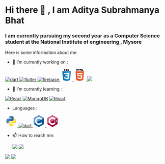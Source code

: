 # Hi there 👋 , I am Aditya Subrahmanya Bhat

### I am currently pursuing my second year as a Computer Science student at the National Institute of engineering , Mysore

Here is some information about me:

- 🔭 I’m currently working on  :  
   
<p>
   <!--    ![Dart](https://img.shields.io/badge/-Dart-purple?style=flat-square&logo=Dart) -->
<a href="https://dart.dev" target="_blank"> <img src="https://www.vectorlogo.zone/logos/dartlang/dartlang-icon.svg" alt="dart" width="40" height="40"/> </a> 
<!--    ![Flutter](https://img.shields.io/badge/-Flutter-black?style=flat-square&logo=Flutter) -->
<a href="https://flutter.dev" target="_blank"> <img src="https://www.vectorlogo.zone/logos/flutterio/flutterio-icon.svg" alt="flutter" width="40" height="40"/> </a>
<!--    ![Firebase](https://img.shields.io/badge/-Firebase-00599C?style=flat-square&logo=Firebase) -->
<a href="https://firebase.google.com/" target="_blank"> <img src="https://www.vectorlogo.zone/logos/firebase/firebase-icon.svg" alt="firebase" width="40" height="40"/> </a> 
<!--    ![HTML](https://img.shields.io/badge/-HTML-red?style=flat-square&logo=HTML)
   ![CSS](https://img.shields.io/badge/-CSS-orange?style=flat-square&logo=CSS) -->
    <a href="https://www.w3schools.com/css/" target="_blank"> <img src="https://raw.githubusercontent.com/devicons/devicon/master/icons/css3/css3-original-wordmark.svg" alt="css3" width="40" height="40"/> </a> 
<a href="https://www.w3.org/html/" target="_blank"> <img src="https://raw.githubusercontent.com/devicons/devicon/master/icons/html5/html5-original-wordmark.svg" alt="html5" width="40" height="40"/> </a> 
<!--    ![Halfmoon](https://img.shields.io/badge/-Halfmoon-purple?style=flat-square&logo=Halfmoon) -->
   <img src="https://img.shields.io/badge/-Halfmoon-purple?style=flat-square&logo=Halfmoon"/>
 </p>
   
- 🌱 I’m currently learning  :  
      
<!--    ![React](https://img.shields.io/badge/-React-black?style=flat-square&logo=react) -->
<!--    ![](https://camo.githubusercontent.com/cf1a0ef083a2372d7f66b4691d5d25bfd8c098f42871e8da90edb1f32ed187c4/68747470733a2f2f696d672e736869656c64732e696f2f62616467652f2d4a6176615363726970742d626c61636b3f7374796c653d666c61742d737175617265266c6f676f3d6a617661736372697074) -->
<!--    ![MongoDB](https://img.shields.io/badge/-MongoDB-black?style=flat-square&logo=mongodb) -->
   <a href=""><img src="https://www.vectorlogo.zone/logos/reactjs/reactjs-ar21.svg" alt="React" width="80" height="40"></a>
   <a href=""><img src="https://www.vectorlogo.zone/logos/mongodb/mongodb-ar21.svg" alt="MongoDB" width="80" height="40"></a>
   <a href=""><img src="https://camo.githubusercontent.com/cf1a0ef083a2372d7f66b4691d5d25bfd8c098f42871e8da90edb1f32ed187c4/68747470733a2f2f696d672e736869656c64732e696f2f62616467652f2d4a6176615363726970742d626c61636b3f7374796c653d666c61742d737175617265266c6f676f3d6a617661736372697074" alt="React" width="110" height="35"></a>
   

   

- Languages   :   
   
<p>
<!--    ![](https://camo.githubusercontent.com/f650f8b07062b407c22e368cd81b39ad757cb13f1c9ac48a001a190fd38f7b73/68747470733a2f2f696d672e736869656c64732e696f2f62616467652f2d707974686f6e2d626c61636b3f7374796c653d666c61742d737175617265266c6f676f3d707974686f6e) -->
<a href="https://www.python.org" target="_blank"> <img src="https://raw.githubusercontent.com/devicons/devicon/master/icons/python/python-original.svg" alt="python" width="40" height="40"/> </a> 
<!--    ![](https://camo.githubusercontent.com/7ea4561f6d027d24d1cedd73a7f1848efc36fd0a59d33dec6b8f587d8ef93155/68747470733a2f2f696d672e736869656c64732e696f2f62616467652f2d446172742d3241423746363f7374796c653d666c61742d737175617265266c6f676f3d44617274) -->
<a href="https://dart.dev" target="_blank"> <img src="https://www.vectorlogo.zone/logos/dartlang/dartlang-icon.svg" alt="dart" width="40" height="40"/> </a> 
<!--    ![C](https://img.shields.io/badge/-C-black?style=flat-square&logo=C) -->
 <a href="https://www.cprogramming.com/" target="_blank"> <img src="https://raw.githubusercontent.com/devicons/devicon/master/icons/c/c-original.svg" alt="https://img.shields.io/badge/-C-black?style=flat-square&logo=C" width="40" height="40"/> </a> 
    <a href="https://www.w3schools.com/cpp/" target="_blank"> <img src="https://raw.githubusercontent.com/devicons/devicon/master/icons/cplusplus/cplusplus-original.svg" alt="cplusplus" width="40" height="40"/> </a> 
</p>
   

- 📫 How to reach me: 

   [<img src="https://img.shields.io/badge/twitter-%231DA1F2.svg?&style=for-the-badge&logo=twitter&logoColor=white" />](https://twitter.com/AdityaSBhat1)
   [<img src="https://img.shields.io/badge/linkedin-%230077B5.svg?&style=for-the-badge&logo=linkedin&logoColor=white" />](https://www.linkedin.com/in/aditya-subrahmanya-bhat-922b22209/)


<!--[![Aditya's GitHub stats](https://github-readme-stats.vercel.app/api?username=AdityaSubrahmanyaBhat)](https://github.com/AdityaSubrahmanyaBhat/github-readme-stats)-->
<!-- ![Aditya's GitHub stats](https://github-readme-stats.vercel.app/api?username=AdityaSubrahmanyaBhat&theme=algolia&count_private=true&hide=contribs,prs,issues&show_icons=true) -->
<img src="https://github-readme-stats.vercel.app/api?username=AdityaSubrahmanyaBhat&theme=algolia&count_private=true&hide=contribs,prs,issues&show_icons=true">
<!-- 
[![Top Langs](https://github-readme-stats.vercel.app/api/top-langs/?username=AdityaSubrahmanyaBhat&theme=algolia&layout=compact&langs_count=10)](https://github.com/AdityaSubrahmanyaBhat/github-readme-stats) -->
<img src="https://github-readme-stats.vercel.app/api/top-langs/?username=AdityaSubrahmanyaBhat&theme=algolia&layout=compact&langs_count=10)](https://github.com/AdityaSubrahmanyaBhat/github-readme-stats">
<!--[![Readme Card](https://github-readme-stats.vercel.app/api/pin/?username=AdityaSubrahmanyaBhat&repo=github-readme-stats)](https://github.com/AdityaSubrahmanyaBhat/github-readme-stats)-->
<!-- <img src="https://profile-counter.glitch.me/AdityaSubrahmanyaBhat/count.svg"> -->
<!-- <img src="https://github4life.herokuapp.com/AdityaSubrahmanyaBhat.gif"> -->
<!-- <img src="https://activity-graph.herokuapp.com/graph?username=AdityaSubrahmanyaBhat&theme=react-dark&bg_color=20232a&hide_border=true" width="100%"/> -->
<!-- <img src="https://github-readme-streak-stats.herokuapp.com/?user=AdityaSubrahmanyaBhat&theme=highcontrast" /> -->




 
